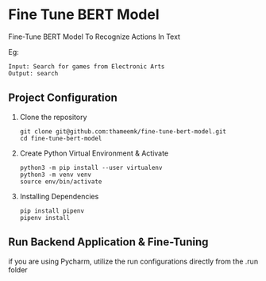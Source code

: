 # Fine Tune BERT Model

Fine-Tune BERT Model To Recognize Actions In Text

Eg:

```
Input: Search for games from Electronic Arts
Output: search
```

## Project Configuration

1. Clone the repository
    ```shell
   git clone git@github.com:thameemk/fine-tune-bert-model.git
   cd fine-tune-bert-model
   ```
2. Create Python Virtual Environment & Activate
    ```shell
   python3 -m pip install --user virtualenv
   python3 -m venv venv
   source env/bin/activate
   ```
3. Installing Dependencies
    ```shell
    pip install pipenv
   pipenv install
    ```

## Run Backend Application & Fine-Tuning


if you are using Pycharm, utilize the run configurations directly from the .run folder
 